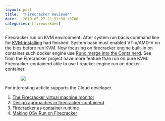 ```yaml
---
layout: post
title:  "Firecracker Reviewer"
date:   2019-05-27 21:51:00 +0700
categories: [fireworkmes]
---
```


Firecracker run on KVM environment. After system run bacis command line for [KVM-installing][kvm-installing] had finished. System base must enabled VT-x/AMD-V on the bios before run KVM. Now focusing on firecracker engine built-in on container such docker engine use [Runc merge into the Containerd][compare-containerd-with-runc]. See from the Firecracker project have more feature than run on pure KVM. Firecracker-containerd able to use fireacker engine run on docker container.


<!-- {% responsive_image path: assets/images/IMG_20190528_122912.jpg  template: _includes/responsive-image.html %} -->
<p>
<picture>
	<source media="(min-width: 530px)" srcset="/assets/images/resized/530/IMG_20190528_122912.jpg" style="margin-left: 50px;">
        <img src="https://treadstoneproject.github.io/assets/images/IMG_20190528_122912.jpg">

</picture>
</p>

For interesting acticle supports the Cloud developer.

1. [The Firecracker virtual machine monitor][the-firecracker-virtual-machine-monitor]
2. [Design approaches in firecracker-containerd][design-approaches-in-firecracker-containerd]
3. [Firecracker as container runtime][firecracker-as-container-runtime]
4. [Making OSv Run on Firecracker][making-osv-run-on-firecracker]

[kvm-installing]: https://www.cyberciti.biz/faq/install-kvm-server-debian-linux-9-headless-server/
[compare-containerd-with-runc]: https://stackoverflow.com/questions/41645665/how-containerd-compares-to-runc
[the-firecracker-virtual-machine-monitor]: https://lwn.net/Articles/775736/
[design-approaches-in-firecracker-containerd]: https://github.com/firecracker-microvm/firecracker-containerd/blob/master/docs/design-approaches.md
[firecracker-as-container-runtime]: https://fosdem.org/2019/schedule/event/containers_firecracker/attachments/slides/3188/export/events/attachments/containers_firecracker/slides/3188/Firecracker_as_a_container_runtime_FOSDEM2019_4_3.pdf
[making-osv-run-on-firecracker]: http://blog.osv.io/blog/2019/04/19/making-OSv-run-on-firecraker/


